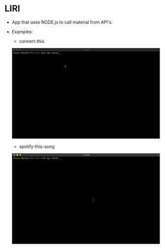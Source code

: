 # LIRI
- App that uses NODE.js to call material from API's.

- Examples:
    * concert-this

    ![](assets-readme/concert-this.gif)

    * spotify-this-song

    ![](assets-readme/spotify-this.gif)